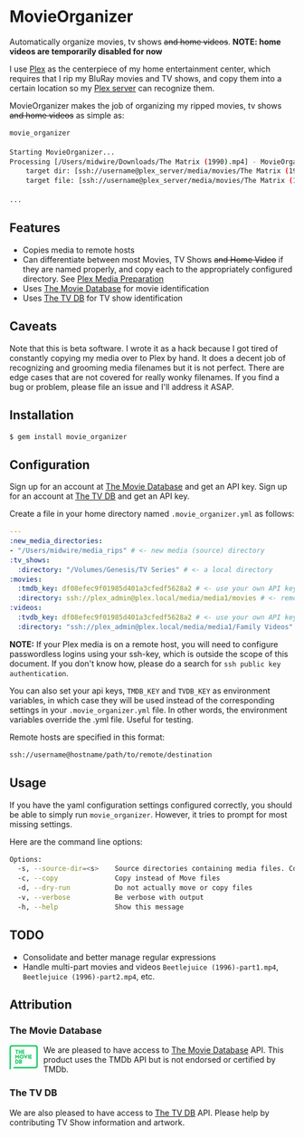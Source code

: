 # MovieOrganizer

Automatically organize movies, tv shows ~~and home videos~~. **NOTE: home videos are temporarily disabled for now**

I use [Plex](https://www.plex.tv/) as the centerpiece of my home entertainment center, which requires that I rip my BluRay movies and TV shows, and copy them into a certain location so my [Plex server](https://www.plex.tv/downloads/) can recognize them.

MovieOrganizer makes the job of organizing my ripped movies, tv shows ~~and home videos~~ as simple as:

```bash
movie_organizer

Starting MovieOrganizer...
Processing [/Users/midwire/Downloads/The Matrix (1990).mp4] - MovieOrganizer::Movie
    target dir: [ssh://username@plex_server/media/movies/The Matrix (1990)]
    target file: [ssh://username@plex_server/media/movies/The Matrix (1990)/The Matrix (1990).mp4]

...
```

## Features

* Copies media to remote hosts
* Can differentiate between most Movies, TV Shows ~~and Home Video~~ if they are named properly, and copy each to the appropriately configured directory. See [Plex Media Preparation](https://support.plex.tv/articles/categories/media-preparation/)
* Uses [The Movie Database](https://www.themoviedb.org) for movie identification
* Uses [The TV DB](https://www.thetvdb.com/) for TV show identification

## Caveats

Note that this is beta software. I wrote it as a hack because I got tired of constantly copying my media over to Plex by hand.  It does a decent job of recognizing and grooming media filenames but it is not perfect. There are edge cases that are not covered for really wonky filenames.  If you find a bug or problem, please file an issue and I'll address it ASAP.

## Installation

    $ gem install movie_organizer

## Configuration

Sign up for an account at [The Movie Database](https://www.themoviedb.org/) and get an API key.
Sign up for an account at [The TV DB](https://www.thetvdb.com/) and get an API key.

Create a file in your home directory named `.movie_organizer.yml` as follows:

```yaml
---
:new_media_directories:
- "/Users/midwire/media_rips" # <- new media (source) directory
:tv_shows:
  :directory: "/Volumes/Genesis/TV Series" # <- a local directory
:movies:
  :tmdb_key: df08efec9f01985d401a3cfedf5628a2 # <- use your own API key (this one is fake)
  :directory: ssh://plex_admin@plex.local/media/media1/movies # <- remote directory
:videos:
  :tvdb_key: df08efec9f01985d401a3cfedf5628a2 # <- use your own API key (this one is fake)
  :directory: "ssh://plex_admin@plex.local/media/media1/Family Videos" # <- remote directory
```

**NOTE:** If your Plex media is on a remote host, you will need to configure passwordless logins using your ssh-key, which is outside the scope of this document.  If you don't know how, please do a search for `ssh public key authentication`.

You can also set your api keys, `TMDB_KEY` and `TVDB_KEY` as environment variables, in which case they will be used instead of the corresponding settings in your `.movie_organizer.yml` file. In other words, the environment variables override the .yml file.  Useful for testing.

Remote hosts are specified in this format:

```bash
ssh://username@hostname/path/to/remote/destination
```

## Usage

If you have the yaml configuration settings configured correctly, you should be able to simply run `movie_organizer`. However, it tries to prompt for most missing settings.

Here are the command line options:

```bash
Options:
  -s, --source-dir=<s>    Source directories containing media files. Colon (:) separated.
  -c, --copy              Copy instead of Move files
  -d, --dry-run           Do not actually move or copy files
  -v, --verbose           Be verbose with output
  -h, --help              Show this message
```

## TODO

* Consolidate and better manage regular expressions
* Handle multi-part movies and videos `Beetlejuice (1996)-part1.mp4`, `Beetlejuice (1996)-part2.mp4`, etc.

## Attribution

### The Movie Database

<img src="tmdb-logo-primary-green.png" alt="TMDB Logo" style="float:left; padding: 0 10px 0 0;"/> We are pleased to have access to [The Movie Database](https://www.themoviedb.org) API. This product uses the TMDb API but is not endorsed or certified by TMDb.

### The TV DB

We are also pleased to have access to [The TV DB](https://www.tvdb.com) API. Please help by contributing TV Show information and artwork.

